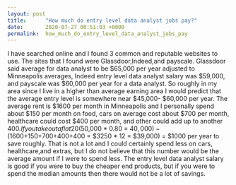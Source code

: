 ```yaml
---
layout: post
title:      "How much do entry level data analyst jobs pay?"
date:       2020-07-27 00:51:03 +0000
permalink:  how_much_do_entry_level_data_analyst_jobs_pay
---
```


I have searched online and I found 3 common and reputable websites to use. The sites that I found were Glassdoor,Indeed,and payscale. Glassdoor said average for data analyst to be $65,000 per year adjusted to Minneapolis averages, Indeed entry level data analyst salary was $59,000, and payscale was $60,000 per year for a data analyst. So roughly in my area since I live in a higher than average earning area I would predict that the average entry level is somewhere near $45,000- $60,000 per year. The average rent is $1600 per month in Minneapolis and I personally spend about $150 per month on food, cars on average cost about $700 per month, healthcare could cost $400 per month, and other could add up to another $400. If you take out a flat 20% for taxes I would net on average in the Minneapolis area
($50,000 * 0.80 = $40,000) - ($1600+$150+$700+$400+$400 = $3250 * 12 = $39,000) = $1000 per year to save roughly. That is not a lot and I could certainly spend less on cars, healthcare,and extras, but I do not believe that this number would be the average amount if I were to spend less. The entry level data analyst salary is good if you were to buy the cheaper end products, but if you were to spend the median amounts then there would not be a lot of savings. 
